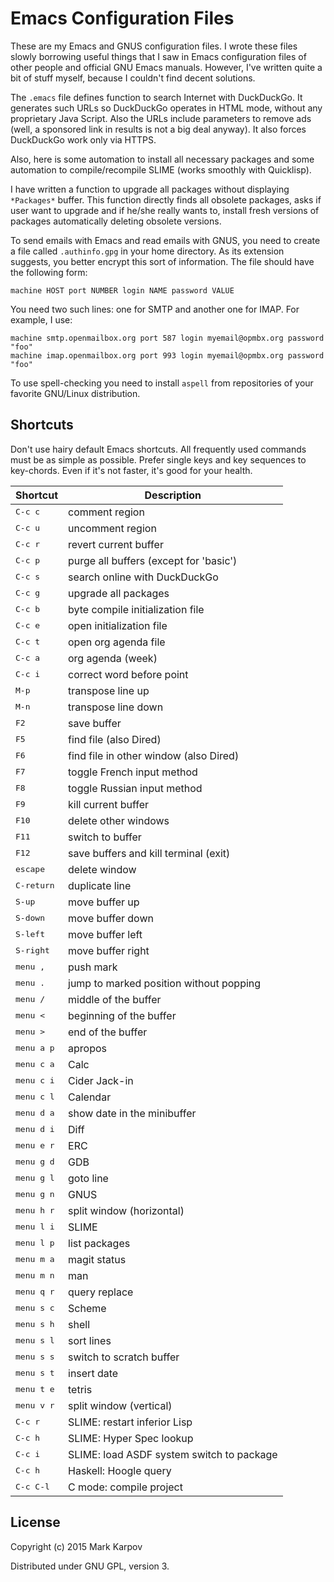 # Emacs Configuration Files

These are my Emacs and GNUS configuration files. I wrote these files slowly
borrowing useful things that I saw in Emacs configuration files of other
people and official GNU Emacs manuals. However, I've written quite a bit of
stuff myself, because I couldn't find decent solutions.

The `.emacs` file defines function to search Internet with DuckDuckGo. It
generates such URLs so DuckDuckGo operates in HTML mode, without any
proprietary Java Script. Also the URLs include parameters to remove ads
(well, a sponsored link in results is not a big deal anyway). It also forces
DuckDuckGo work only via HTTPS.

Also, here is some automation to install all necessary packages and some
automation to compile/recompile SLIME (works smoothly with Quicklisp).

I have written a function to upgrade all packages without displaying
`*Packages*` buffer. This function directly finds all obsolete packages,
asks if user want to upgrade and if he/she really wants to, install fresh
versions of packages automatically deleting obsolete versions.

To send emails with Emacs and read emails with GNUS, you need to create a
file called `.authinfo.gpg` in your home directory. As its extension
suggests, you better encrypt this sort of information. The file should have
the following form:

```
machine HOST port NUMBER login NAME password VALUE
```

You need two such lines: one for SMTP and another one for IMAP. For example,
I use:

```
machine smtp.openmailbox.org port 587 login myemail@opmbx.org password "foo"
machine imap.openmailbox.org port 993 login myemail@opmbx.org password "foo"
```

To use spell-checking you need to install `aspell` from repositories of your
favorite GNU/Linux distribution.

## Shortcuts

Don't use hairy default Emacs shortcuts. All frequently used commands must
be as simple as possible. Prefer single keys and key sequences to
key-chords. Even if it's not faster, it's good for your health.

Shortcut           | Description
--------           | -----------
<kbd>C-c c</kbd>   | comment region
<kbd>C-c u</kbd>   | uncomment region
<kbd>C-c r</kbd>   | revert current buffer
<kbd>C-c p</kbd>   | purge all buffers (except for 'basic')
<kbd>C-c s</kbd>   | search online with DuckDuckGo
<kbd>C-c g</kbd>   | upgrade all packages
<kbd>C-c b</kbd>   | byte compile initialization file
<kbd>C-c e</kbd>   | open initialization file
<kbd>C-c t</kbd>   | open org agenda file
<kbd>C-c a</kbd>   | org agenda (week)
<kbd>C-c i</kbd>   | correct word before point
<kbd>M-p</kbd>     | transpose line up
<kbd>M-n</kbd>     | transpose line down
<kbd>F2</kbd>      | save buffer
<kbd>F5</kbd>      | find file (also Dired)
<kbd>F6</kbd>      | find file in other window (also Dired)
<kbd>F7</kbd>      | toggle French input method
<kbd>F8</kbd>      | toggle Russian input method
<kbd>F9</kbd>      | kill current buffer
<kbd>F10</kbd>     | delete other windows
<kbd>F11</kbd>     | switch to buffer
<kbd>F12</kbd>     | save buffers and kill terminal (exit)
<kbd>escape</kbd>  | delete window
<kbd>C-return</kbd>| duplicate line
<kbd>S-up</kbd>    | move buffer up
<kbd>S-down</kbd>  | move buffer down
<kbd>S-left</kbd>  | move buffer left
<kbd>S-right</kbd> | move buffer right
<kbd>menu ,</kbd>  | push mark
<kbd>menu .</kbd>  | jump to marked position without popping
<kbd>menu /</kbd>  | middle of the buffer
<kbd>menu <</kbd>  | beginning of the buffer
<kbd>menu ></kbd>  | end of the buffer
<kbd>menu a p</kbd>| apropos
<kbd>menu c a</kbd>| Calc
<kbd>menu c i</kbd>| Cider Jack-in
<kbd>menu c l</kbd>| Calendar
<kbd>menu d a</kbd>| show date in the minibuffer
<kbd>menu d i</kbd>| Diff
<kbd>menu e r</kbd>| ERC
<kbd>menu g d</kbd>| GDB
<kbd>menu g l</kbd>| goto line
<kbd>menu g n</kbd>| GNUS
<kbd>menu h r</kbd>| split window (horizontal)
<kbd>menu l i</kbd>| SLIME
<kbd>menu l p</kbd>| list packages
<kbd>menu m a</kbd>| magit status
<kbd>menu m n</kbd>| man
<kbd>menu q r</kbd>| query replace
<kbd>menu s c</kbd>| Scheme
<kbd>menu s h</kbd>| shell
<kbd>menu s l</kbd>| sort lines
<kbd>menu s s</kbd>| switch to scratch buffer
<kbd>menu s t</kbd>| insert date
<kbd>menu t e</kbd>| tetris
<kbd>menu v r</kbd>| split window (vertical)
<kbd>C-c r</kbd>   | SLIME: restart inferior Lisp
<kbd>C-c h</kbd>   | SLIME: Hyper Spec lookup
<kbd>C-c i</kdb>   | SLIME: load ASDF system switch to package
<kbd>C-c h</kbd>   | Haskell: Hoogle query
<kbd>C-c C-l</kbd> | C mode: compile project

## License

Copyright (c) 2015 Mark Karpov

Distributed under GNU GPL, version 3.
